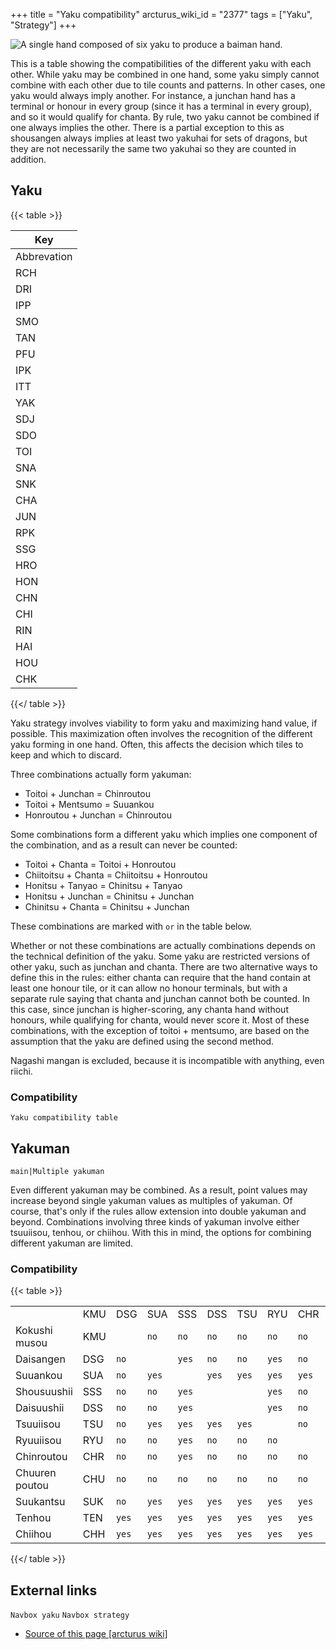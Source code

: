 +++
title = "Yaku compatibility"
arcturus_wiki_id = "2377"
tags = ["Yaku", "Strategy"]
+++

![A single hand composed of six yaku to produce a baiman hand.](Junchan_sanshoku_baiman.jpg "A single hand composed of six yaku to produce a baiman hand.")

This is a table showing the compatibilities of the different yaku with each other. While yaku may be combined in one hand, some yaku simply cannot combine with each other due to tile counts and patterns. In other cases, one yaku would always imply another. For instance, a junchan hand has a terminal or honour in every group (since it has a terminal in every group), and so it would qualify for chanta. By rule, two yaku cannot be combined if one always implies the other. There is a partial exception to this as shousangen always implies at least two yakuhai for sets of dragons, but they are not necessarily the same two yakuhai so they are counted in addition.

## Yaku

{{< table >}}

| Key         |
| ----------- |
| Abbrevation |
| RCH         |
| DRI         |
| IPP         |
| SMO         |
| TAN         |
| PFU         |
| IPK         |
| ITT         |
| YAK         |
| SDJ         |
| SDO         |
| TOI         |
| SNA         |
| SNK         |
| CHA         |
| JUN         |
| RPK         |
| SSG         |
| HRO         |
| HON         |
| CHN         |
| CHI         |
| RIN         |
| HAI         |
| HOU         |
| CHK         |

{{</ table >}}

Yaku strategy involves viability to form yaku and maximizing hand value, if possible. This maximization often involves the recognition of the different yaku forming in one hand. Often, this affects the decision which tiles to keep and which to discard.

Three combinations actually form yakuman:

  - Toitoi + Junchan = Chinroutou
  - Toitoi + Mentsumo = Suuankou
  - Honroutou + Junchan = Chinroutou

Some combinations form a different yaku which implies one component of the combination, and as a result can never be counted:

  - Toitoi + Chanta = Toitoi + Honroutou
  - Chiitoitsu + Chanta = Chiitoitsu + Honroutou
  - Honitsu + Tanyao = Chinitsu + Tanyao
  - Honitsu + Junchan = Chinitsu + Junchan
  - Chinitsu + Chanta = Chinitsu + Junchan

These combinations are marked with ```or``` in the table below.

Whether or not these combinations are actually combinations depends on the technical definition of the yaku. Some yaku are restricted versions of other yaku, such as junchan and chanta. There are two alternative ways to define this in the rules: either chanta can require that the hand contain at least one honour tile, or it can allow no honour terminals, but with a separate rule saying that chanta and junchan cannot both be counted. In this case, since junchan is higher-scoring, any chanta hand without honours, while qualifying for chanta, would never score it. Most of these combinations, with the exception of toitoi + mentsumo, are based on the assumption that the yaku are defined using the second method.

Nagashi mangan is excluded, because it is incompatible with anything, even riichi.

### Compatibility

```Yaku compatibility table```

## Yakuman

```main|Multiple yakuman```

Even different yakuman may be combined. As a result, point values may increase beyond single yakuman values as multiples of yakuman. Of course, that's only if the rules allow extension into double yakuman and beyond. Combinations involving three kinds of yakuman involve either tsuuiisou, tenhou, or chiihou. With this in mind, the options for combining different yakuman are limited.

### Compatibility

{{< table >}}

|                                             |     |                 |                 |                 |                 |                 |                 |                 |                 |                 |                 |                 |
| ------------------------------------------- | --- | --------------- | --------------- | --------------- | --------------- | --------------- | --------------- | --------------- | --------------- | --------------- | --------------- | --------------- |
|                                             | KMU | DSG             | SUA             | SSS             | DSS             | TSU             | RYU             | CHR             | CHU             | SUK             | TEN             | CHH             |
| Kokushi musou   | KMU |                 | ```no```  | ```no```  | ```no```  | ```no```  | ```no```  | ```no```  | ```no```  | ```no```  | ```no```  | ```yes``` |
| Daisangen           | DSG | ```no```  |                 | ```yes``` | ```no```  | ```no```  | ```yes``` | ```no```  | ```no```  | ```no```  | ```yes``` | ```yes``` |
| Suuankou             | SUA | ```no```  | ```yes``` |                 | ```yes``` | ```yes``` | ```yes``` | ```yes``` | ```yes``` | ```no```  | ```yes``` | ```yes``` |
| Shousuushii       | SSS | ```no```  | ```no```  | ```yes``` |                 |                 | ```yes``` | ```no```  | ```no```  | ```no```  | ```yes``` | ```yes``` |
| Daisuushii         | DSS | ```no```  | ```no```  | ```yes``` |                 |                 | ```yes``` | ```no```  | ```no```  | ```no```  | ```yes``` | ```yes``` |
| Tsuuiisou           | TSU | ```no```  | ```yes``` | ```yes``` | ```yes``` | ```yes``` |                 | ```no```  | ```no```  | ```no```  | ```yes``` | ```yes``` |
| Ryuuiisou           | RYU | ```no```  | ```no```  | ```yes``` | ```no```  | ```no```  | ```no```  |                 | ```no```  | ```no```  | ```yes``` | ```yes``` |
| Chinroutou         | CHR | ```no```  | ```no```  | ```yes``` | ```no```  | ```no```  | ```no```  | ```no```  |                 | ```no```  | ```yes``` | ```yes``` |
| Chuuren poutou | CHU | ```no```  | ```no```  | ```no```  | ```no```  | ```no```  | ```no```  | ```no```  | ```no```  |                 | ```no```  | ```yes``` |
| Suukantsu           | SUK | ```no```  | ```yes``` | ```yes``` | ```yes``` | ```yes``` | ```yes``` | ```yes``` | ```yes``` | ```no```  |                 | ```no```  |
| Tenhou     | TEN | ```yes``` | ```yes``` | ```yes``` | ```yes``` | ```yes``` | ```yes``` | ```yes``` | ```yes``` | ```yes``` | ```no```  |                 |
| Chiihou    | CHH | ```yes``` | ```yes``` | ```yes``` | ```yes``` | ```yes``` | ```yes``` | ```yes``` | ```yes``` | ```yes``` | ```no```  |                 |

{{</ table >}}

## External links

```Navbox yaku```
```Navbox strategy```
- [Source of this page [arcturus wiki]](http://arcturus.su/wiki/Yaku_compatibility)